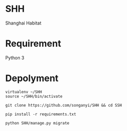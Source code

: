# SHH
Shanghai Habitat

# Requirement
Python 3

# Depolyment
```
virtualenv ~/SHH
source ~/SHH/bin/activate

git clone https://github.com/songanyi/SHH && cd SSH

pip install -r requirements.txt

python SHH/manage.py migrate
```